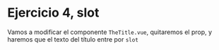 # Ejercicio 4, slot

Vamos a modificar el componente `TheTitle.vue`, quitaremos el prop, y haremos que el texto del título entre por `slot`
